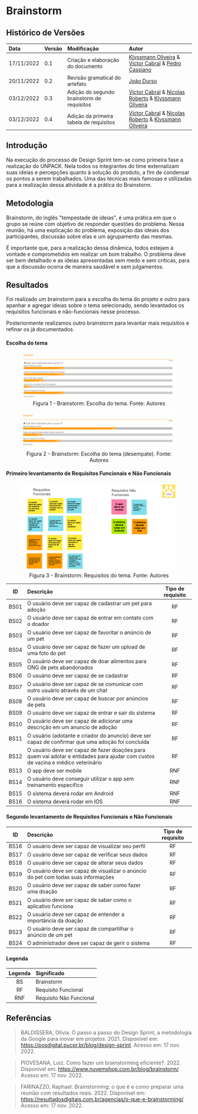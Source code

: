 # Brainstorm

## Histórico de Versões

| Data | Versão | Modificação | Autor |
| :- | :- | :- | :- |
|17/11/2022 | 0.1 | Criação  e elaboração do documento | [Klyssmann Oliveira](https://github.com/klyssmannoliveira) & [Victor Cabral](https://github.com/victordscabral) & [Pedro Cassiano](https://github.com/PedroLucasCM) |
|20/11/2022 | 0.2 | Revisão gramatical do artefato | [João Durso](https://github.com/jvsdurso) |
| 03/12/2022 | 0.3 |Adição do segundo brainstorm de requisitos | [Victor Cabral](https://github.com/victordscabral) & [Nicolas Roberto](https://github.com/Nicolas-Roberto) & [Klyssmann Oliveira](https://github.com/klyssmannoliveira) |
| 03/12/2022 | 0.4 |Adição da primeira tabela de requisitos | [Victor Cabral](https://github.com/victordscabral) & [Nicolas Roberto](https://github.com/Nicolas-Roberto) & [Klyssmann Oliveira](https://github.com/klyssmannoliveira) |

## Introdução 

Na execução do processo de Design Sprint tem-se como primeira fase a realização do UNPACK. Nela todos os integrantes do time externalizam suas ideias e percepções quanto à solução do produto, a fim de condensar os pontos a serem trabalhados. Uma das técnicas mais famosas e utilizadas para a realização dessa atividade é a prática do Brainstorm.
  
## Metodologia

Brainstorm, do inglês "tempestade de ideias", é uma prática em que o grupo se reúne com objetivo de responder questões do problema. Nessa reunião, há uma explicação do problema, exposição das ideais dos participantes, discussão sobre elas e um agrupamento das mesmas.

É importante que, para a realização dessa dinâmica, todos estejam à vontade e comprometidos em realizar um bom trabalho. O problema deve ser bem detalhado e as ideias apresentadas sem medo e sem críticas, para que a discussão ocorra de maneira saudável e sem julgamentos. 

## Resultados
  
Foi realizado um brainstorm para a escolha do tema do projeto e outro para apanhar e agregar ideias sobre o tema selecionado, sendo levantados os requisitos funcionais e não-funcionais nesse processo. 

Posteriormente realizamos outro brainstorm para levantar mais requisitos e refinar os já documentados.

#### Escolha do tema

<figure>
  <img src="https://github.com/UnBArqDsw2022-2/2022.2_G4_IDotPet/blob/master/docs/assets/brainstorm/tema_parte1.png?raw=true" alt="Tema Parte 1"/>
  <figcaption align="center" >Figura 1 - Brainstorm: Escolha do tema. Fonte: Autores </figcaption>
</figure>

<figure>
  <img src="https://github.com/UnBArqDsw2022-2/2022.2_G4_IDotPet/blob/master/docs/assets/brainstorm/tema_parte2.png?raw=true" alt="Tema Parte 1" alt="Tema Parte 2"/>
  <figcaption align="center" >Figura 2 - Brainstorm: Escolha do tema (desempate). Fonte: Autores </figcaption>
</figure>

#### Primeiro levantamento de Requisitos Funcionais e Não Funcionais
<figure>
  <img src="https://github.com/UnBArqDsw2022-2/2022.2_G4_IDotPet/blob/master/docs/assets/brainstorm/tema_requisitos.png?raw=true" alt="Tema Requisitos" alt="Rich Picture"/>
  <figcaption align="center" >Figura 3 - Brainstorm: Requisitos do tema. Fonte: Autores </figcaption>
</figure>

| ID | Descrição | Tipo de requisito |
|:-: | :- | :-: |
| BS01 | O usuário deve ser capaz de cadastrar um pet para adoção| RF | 
| BS02 | O usuário deve ser capaz de entrar em contato com o doador | RF | 
| BS03 | O usuário deve ser capaz de favoritar o anúncio de um pet | RF | 
| BS04 | O usuário deve ser capaz de fazer um upload de uma foto do pet | RF | 
| BS05 | O usuário deve ser capaz de doar alimentos para ONG de pets abandonados | RF | 
| BS06 | O usuário deve ser capaz de se cadastrar | RF | 
| BS07 | O usuário deve ser capaz de se comunicar com outro usuário através de um chat | RF | 
| BS08 | O usuário deve ser capaz de buscar por anúncios de pets| RF | 
| BS09 | O usuário deve ser capaz de entrar e sair do sistema | RF | 
| BS10 | O usuário deve ser capaz de adicionar uma descrição em um anuncio de adoção | RF | 
| BS11 | O usuário (adotante e criador do anuncio) deve ser capaz de confirmar que uma adoção foi concluída | RF | 
| BS12 | O usuário deve ser capaz de fazer doações para quem vai adotar e entidades para ajudar com custos de vacina e médico veterinário | RF | 
| BS13 | O app deve ser mobile | RNF |
| BS14 | O usuário deve conseguir utilizar o app sem treinamento específico | RNF |
| BS15 | O sistema deverá rodar em Android | RNF |
| BS16 | O sistema deverá rodar em IOS | RNF |

#### Segundo levantamento de Requisitos Funcionais e Não Funcionais

| ID | Descrição | Tipo de requisito |
|:-: | :- | :-: |
| BS16 | O usuário deve ser capaz de visualizar seu perfil| RF |
| BS17 | O usuário deve ser capaz de verificar seus dados| RF |
| BS18 | O usuário deve ser capaz de alterar seus dados| RF |
| BS19 | O usuário deve ser capaz de visualizar o anúncio do pet com todas suas informações| RF |
| BS20 | O usuário deve ser capaz de saber como fazer uma doação| RF |
| BS21 | O usuário deve ser capaz de saber como o aplicativo funciona| RF |
| BS22 | O usuário deve ser capaz de entender a importância da doação| RF |
| BS23 | O usuário deve ser capaz de compartilhar o anúncio de um pet| RF |
| BS24 | O administrador deve ser capaz de gerir o sistema | RF |

#### Legenda

| Legenda | Significado | 
|:-: | :- |
|BS|Brainstorm|
|RF|Requisito Funcional|
|RNF|Requisito Não Funcional|

<!---# Conclusão

A prática do Brainstorm funcionou para a equipe e houve um bom engajamento e participação dos membros. A reunião foi rápida e muitas ideias foram apanhadas e discutidas afim de gerar soluções para o projeto.
Foi uma técnica interessante, dinâmica e efetiva de se utilizar.
--->
  
## Referências 

> BALDISSERA, Olívia. O passo a passo do Design Sprint, a metodologia da Google para inovar em projetos. 2021. Disponível em: https://posdigital.pucpr.br/blog/design-sprint. Acesso em: 17 nov. 2022.

> PIOVESANA, Luiz. Como fazer um brainstorming eficiente?. 2022. Disponível em: https://www.nuvemshop.com.br/blog/brainstorm/. Acesso em: 17 nov. 2022.

> FARINAZZO, Raphael. Brainstorming: o que é e como preparar uma reunião com resultados reais. 2022. Disponível em: https://resultadosdigitais.com.br/agencias/o-que-e-brainstorming/. Acesso em: 17 nov. 2022.
